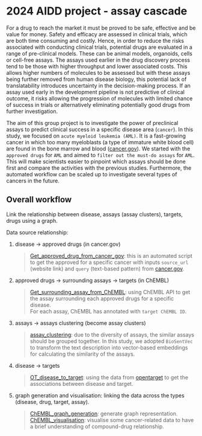 # 2024 AIDD project - assay cascade
For a drug to reach the market it must be proved to be safe, effective and be value for money. Safety and efficacy are assessed in clinical trials, which are both time consuming and costly. Hence, in order to reduce the risks associated with conducting clinical trials, potential drugs are evaluated in a range of pre-clinical models. These can be animal models, organoids, cells or cell-free assays. The assays used earlier in the drug discovery process tend to be those with higher throughput and lower associated costs. This allows higher numbers of molecules to be assessed but with these assays being further removed from human disease biology, this potential lack of translatability introduces uncertainty in the decision-making process. If an assay used early in the development pipeline is not predictive of clinical outcome, it risks allowing the progression of molecules with limited chance of success in trials or alternatively eliminating potentially good drugs from further investigation.

The aim of this group project is to investigate the power of preclinical assays to predict clinical success in a specific disease area (`cancer`). In this study, we focused on `acute myeloid leukemia (AML)`. It is a fast-growing cancer in which too many myeloblasts (a type of immature white blood cell) are found in the bone marrow and blood ([cancer.gov](https://www.cancer.gov/publications/dictionaries/cancer-terms/def/acute-myeloid-leukemia)). We started with the `approved drugs` for `AML` and aimed to `filter out the must-do assays` for `AML`. This will make scientists easier to pinpoint which assays should be done first and compare the activities with the previous studies. Furthermore, the automated workflow can be scaled up to investigate several types of cancers in the future.


## Overall workflow
Link the relationship between disease, assays (assay clusters), targets, drugs using a graph.

Data source relationship:
1. disease -> approved drugs (in cancer.gov)   
    > [Get_approved_drug_from_cancer_gov](./Get_approved_drug_from_cancer_gov): this is an automated script to get the approved for a specific cancer with inputs `source_url` (website link) and `query` (text-based pattern) from [cancer.gov](https://www.cancer.gov/about-cancer/treatment).     
2. approved drugs -> surrounding assays -> targets (in ChEMBL)
    > [Get_surrounding_assay_from_ChEMBL](./Get_surrounding_assay_from_ChEMBL): using ChEMBL API to get the assay surrounding each approved drugs for a specific disease.  
    > For each assay, ChEMBL has annotated with `target ChEMBL ID`.
3. assays -> assays clustering (become assay clusters)
    > [assay_clustering](./assay_clustering): due to the diversity of assays, the similar assays should be grouped together. In this study, we adopted `BioSentVec` to transform the text description into vector-based embeddings for calculating the similarity of the assays.
4. disease -> targets
    > [OT_disease_to_target](./OT_disease_to_target): using the data from [opentarget](https://platform.opentargets.org/) to get the associations between disease and target.  
5. graph generation and visualisation: linking the data across the types (disease, drug, target, assay). 
    > [ChEMBL_graph_generation](./ChEMBL_graph_generation/): generate graph representation.  
    > [ChEMBL_visualisation](./ChEMBL_visualisation/): visualise some cancer-related data to have a brief understanding of compound-drug relationship.  
